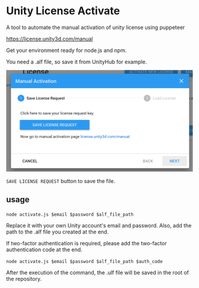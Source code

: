# Unity License Activate

A tool to automate the manual activation of unity license using puppeteer

https://license.unity3d.com/manual

Get your environment ready for node.js and npm.

You need a .alf file, so save it from UnityHub for example.

![img](./img/sampleImage.png)

`SAVE LICENSE REQUEST` button to save the file.

## usage

`node activate.js $email $password $alf_file_path`

Replace it with your own Unity account's email and password.
Also, add the path to the .alf file you created at the end.

If two-factor authentication is required, please add the two-factor authentication code at the end.

`node activate.js $email $password $alf_file_path $auth_code`

After the execution of the command, the .ulf file will be saved in the root of the repository.